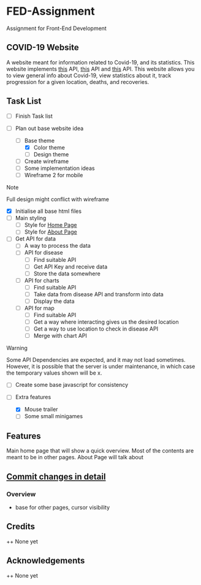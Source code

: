 # FED-Assignment
Assignment for Front-End Development
## COVID-19 Website
A website meant for information related to Covid-19, and its statistics.
This website implements [this]() API, [this]() API and [this]() API.
This website allows you to view general info about Covid-19, view statistics about it, track progression for a given location, deaths, and recoveries.
## Task List
- [ ] Finish Task list

- [ ] Plan out base website idea
    - [ ] Base theme
        - [x] Color theme
        - [ ] Design theme
    - [ ] Create wireframe
    - [ ] Some implementation ideas
    - [ ] Wireframe 2 for mobile
> [!NOTE]
> Full design might conflict with wireframe
- [x] Initialise all base html files
- [ ] Main styling
    - [ ] Style for [Home Page](html/index.html)
    - [ ] Style for [About Page](html/about.html)
- [ ] Get API for data
    - [ ] A way to process the data
    - [ ] API for disease
        - [ ] Find suitable API
        - [ ] Get API Key and receive data
        - [ ] Store the data somewhere
    - [ ] API for charts
        - [ ] Find suitable API
        - [ ] Take data from disease API and transform into data
        - [ ] Display the data
    - [ ] API for map
        - [ ] Find suitable API
        - [ ] Get a way where interacting gives us the desired location
        - [ ] Get a way to use location to check in disease API
        - [ ] Merge with chart API
> [!WARNING]
> Some API Dependencies are expected, and it may not load sometimes. However, it is possible that the server is under maintenance, in which case the temporary values shown will be x.
- [ ] Create some base javascript for consistency

- [ ] Extra features
    - [x] Mouse trailer
    - [ ] Some small minigames

## Features
Main home page that will show a quick overview. Most of the contents are meant to be in other pages.
About Page will talk about 


## [Commit changes in detail](PatchNotes.md)
### Overview
- base for other pages, cursor visibility
## Credits
++ None yet

## Acknowledgements
++ None yet
